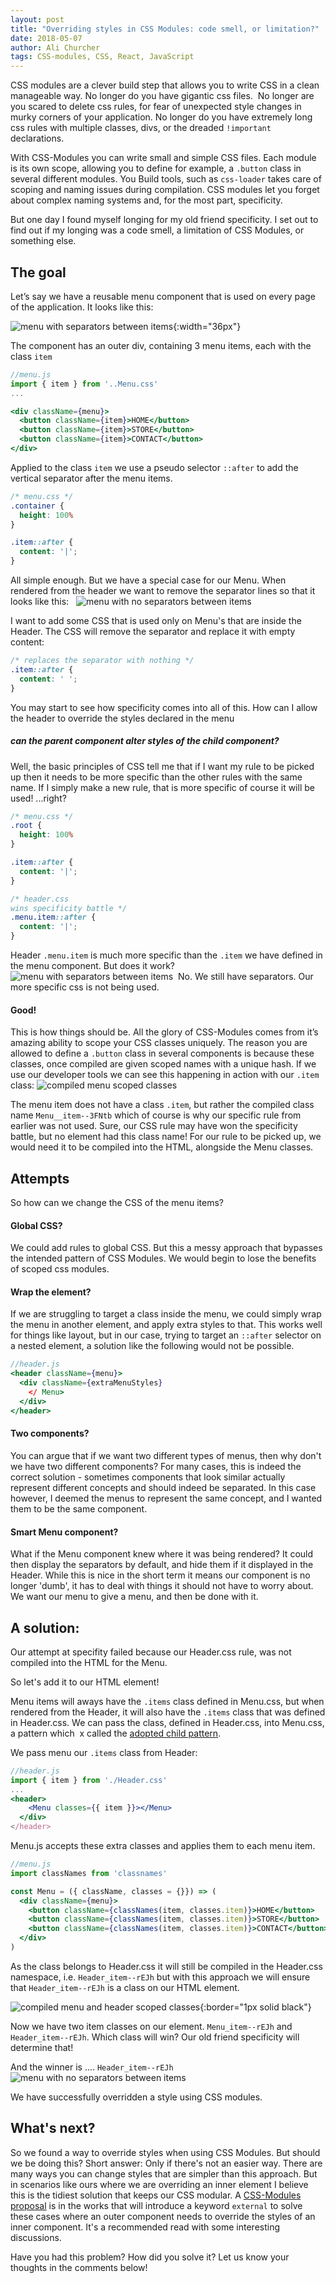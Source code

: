 ```yaml
---
layout: post
title: "Overriding styles in CSS Modules: code smell, or limitation?"
date: 2018-05-07
author: Ali Churcher
tags: CSS-modules, CSS, React, JavaScript
---
```


CSS modules are a clever build step that allows you to write CSS in a clean manageable way.
No longer do you have gigantic css files. 
No longer are you scared to delete css rules, for fear of unexpected style changes in murky corners of your application. No longer do you have extremely long css rules with multiple classes, divs, or the dreaded `!important` declarations.

With CSS-Modules you can write small and simple CSS files. Each module is its own scope, allowing you to define for example, a `.button` class in several different modules. You Build tools, such as `css-loader` takes care of scoping and naming issues during compilation. CSS modules let you forget about complex naming systems and, for the most part, specificity.


But one day I found myself longing for my old friend specificity. I set out to find out if my longing was a code smell, a limitation of CSS Modules, or something else.

## The goal

Let’s say we have a reusable menu component that is used on every page of the application. It looks like this:

![menu with separators between items](/images/posts/overriding-styles-in-CSS-modules/menu-separated.png){:width="36px"}

The component has an outer div, containing 3 menu items, each with the class `item`
```jsx
//menu.js
import { item } from '..Menu.css'
...

<div className={menu}>
  <button className={item}>HOME</button>
  <button className={item}>STORE</button>
  <button className={item}>CONTACT</button>
</div>
```
Applied to the class `item` we use a pseudo selector `::after` to add the vertical separator after the menu items.
```css
/* menu.css */
.container {
  height: 100%
}

.item::after {
  content: '|';
}
```
All simple enough. But we have a special case for our Menu. When rendered from the header we want to remove the separator lines so that it looks like this:
 
![menu with no separators between items](/images/posts/overriding-styles-in-CSS-modules/menu-not-separated.png)

I want to add some CSS that is used only on Menu's that are inside the Header. The CSS will remove the separator and replace it with empty content:
```CSS
/* replaces the separator with nothing */
.item::after {
  content: ' ';
}
```
You may start to see how specificity comes into all of this.
How can I allow the header to override the styles declared in the menu
##### can the parent component alter styles of the child component?

Well, the basic principles of CSS tell me that if I want my rule to be picked up then it needs to be more specific than the other rules with the same name. If I simply make a new rule, that is more specific of course it will be used!  ...right?

```css
/* menu.css */
.root {
  height: 100%
}

.item::after {
  content: '|';
}
```
```css
/* header.css
wins specificity battle */
.menu.item::after {
  content: '|';
}
```
Header `.menu.item` is much more specific than the `.item` we have defined in the menu component. But does it work?
![menu with separators between items](/images/posts/overriding-styles-in-CSS-modules/menu-separated.png)
 No.
We still have separators. Our more specific css is not being used.

#### Good!
This is how things should be. All the glory of CSS-Modules comes from it’s amazing ability to scope your CSS classes uniquely. The reason you are allowed to define a `.button` class in several components is because these classes, once compiled are given scoped names with a unique hash. If we use our developer tools we can see this happening in action with our `.item` class:
![compiled menu scoped classes](/images/posts/overriding-styles-in-CSS-modules/compiled-menu-classes.png)

The menu item does not have a class `.item`, but rather the compiled class name `Menu__item--3FNtb` which of course is why our specific rule from earlier was not used. Sure, our CSS rule may have won the specificity battle, but no element had this class name!
For our rule to be picked up, we would need it to be compiled into the HTML, alongside the Menu classes.

## Attempts
So how can we change the CSS of the menu items?
#### Global CSS?
 We could add rules to global CSS. But this a messy approach that bypasses the intended pattern of CSS Modules. We would begin to lose the benefits of scoped css modules.


#### Wrap the element?
If we are struggling to target a class inside the menu, we could simply wrap the menu in another element, and apply extra styles to that. This works well for things like layout, but in our case, trying to target an `::after` selector on a nested element, a solution like the following would not be possible.
```jsx
//header.js
<header className={menu}>
  <div className={extraMenuStyles}
    </ Menu>
  </div>
</header>
```

#### Two components?
You can argue that if we want two different types of menus, then why don't we have two different components? For many cases, this is indeed the correct solution - sometimes components that look similar
actually represent different concepts and should indeed be separated.
In this case however, I deemed the menus to represent the same concept, and I wanted them to be the same component.

#### Smart Menu component?
What if the Menu component knew where it was being rendered? It could then display the separators by default, and hide them if it displayed in the Header. While this is nice in the short term it means our
component is no longer 'dumb', it has to deal with things it should not have to worry about. We want our menu to give a menu, and then be done with it.

## A solution:
Our attempt at specifity failed because our Header.css rule, was not compiled into the HTML for the Menu.


So let's add it to our HTML element!

Menu items will aways have the `.items` class defined in Menu.css,
but when rendered from the Header, it will also have the `.items` class that was defined in Header.css.
We can pass the class, defined in Header.css, into Menu.css, a pattern which  x called the [adopted child pattern](http://simurai.com/blog/2015/05/11/nesting-components).

We pass menu our `.items` class from Header:
```jsx
//header.js
import { item } from './Header.css'
...
<header>
    <Menu classes={{ item }}></Menu>
  </div>
</header>
```
Menu.js accepts these extra classes and applies them to each menu item.
```jsx
//menu.js
import classNames from 'classnames'

const Menu = ({ className, classes = {}}) => (
  <div className={menu}>
    <button className={classNames(item, classes.item)}>HOME</button>
    <button className={classNames(item, classes.item)}>STORE</button>
    <button className={classNames(item, classes.item)}>CONTACT</button>
  </div>
)
```


As the class belongs to Header.css it will still be compiled in the Header.css namespace, i.e. `Header_item--rEJh` but with this approach we will ensure that `Header_item--rEJh` is a class on our HTML element.


![compiled menu and header scoped classes](/images/posts/overriding-styles-in-CSS-modules/compiled-with-header-classes.46.20.png){:border="1px solid black"}


Now we have two item classes on our element.  `Menu_item--rEJh` and `Header_item--rEJh`. Which class will win? Our old friend specificity will determine that!

And the winner is ....
`Header_item--rEJh`
![menu with no separators between items](/images/posts/overriding-styles-in-CSS-modules/menu-not-separated.png)


We have successfully overridden a style using CSS modules.


## What's next?
So we found a way to override styles when using CSS Modules. But should we be doing this? Short answer: Only if there's not an easier way. There are many ways you can change styles that are simpler than this approach. But in scenarios like ours where we are overriding an inner element I believe this is the tidiest solution that keeps our CSS modular. A [CSS-Modules proposal](https://github.com/css-modules/css-modules/issues/147) is in the works that will introduce a keyword `external` to solve these cases where an outer component needs to override the styles of an inner component. It's a recommended read with some interesting discussions.


Have you had this problem? How did you solve it? Let us know your thoughts in the comments below!
